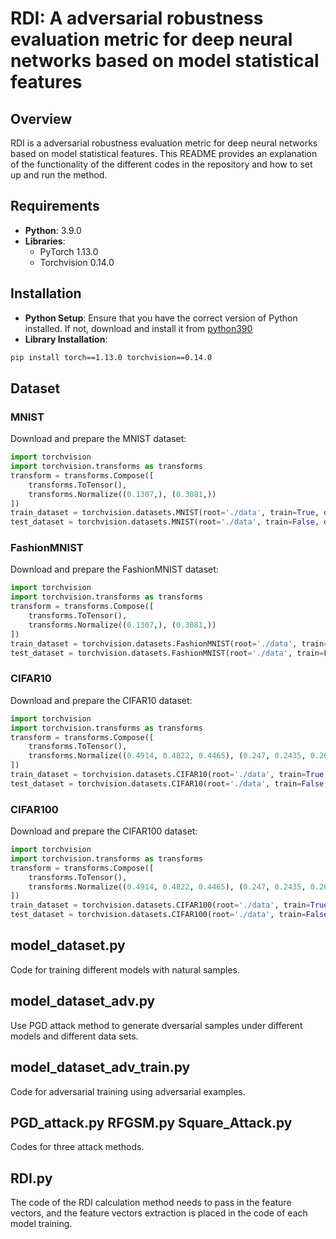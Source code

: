 # RDI: A adversarial robustness evaluation metric for deep neural networks based on model statistical features
## Overview
RDI is a adversarial robustness evaluation metric for deep neural networks based on model statistical features. This README provides an explanation of the functionality of the different codes in the repository and how to set up and run the method.
## Requirements
- **Python**: 3.9.0
- **Libraries**:
  - PyTorch 1.13.0
  - Torchvision 0.14.0
## Installation
- **Python Setup**: Ensure that you have the correct version of Python installed. If not, download and install it from [python390](https://www.python.org/downloads/release/python-390/)
- **Library Installation**: <br>
```bash
pip install torch==1.13.0 torchvision==0.14.0
```
## Dataset
### MNIST
Download and prepare the MNIST dataset:
```python
import torchvision
import torchvision.transforms as transforms
transform = transforms.Compose([
    transforms.ToTensor(),
    transforms.Normalize((0.1307,), (0.3081,))
])
train_dataset = torchvision.datasets.MNIST(root='./data', train=True, download=True, transform=transform)
test_dataset = torchvision.datasets.MNIST(root='./data', train=False, download=True, transform=transform)
```
### FashionMNIST
Download and prepare the FashionMNIST dataset:
```python
import torchvision
import torchvision.transforms as transforms
transform = transforms.Compose([
    transforms.ToTensor(),
    transforms.Normalize((0.1307,), (0.3081,))
])
train_dataset = torchvision.datasets.FashionMNIST(root='./data', train=True, download=True, transform=transform)
test_dataset = torchvision.datasets.FashionMNIST(root='./data', train=False, download=True, transform=transform)
```

### CIFAR10
Download and prepare the CIFAR10 dataset:
```python
import torchvision
import torchvision.transforms as transforms
transform = transforms.Compose([
    transforms.ToTensor(),
    transforms.Normalize((0.4914, 0.4822, 0.4465), (0.247, 0.2435, 0.2616))
])
train_dataset = torchvision.datasets.CIFAR10(root='./data', train=True, download=True, transform=transform)
test_dataset = torchvision.datasets.CIFAR10(root='./data', train=False, download=True, transform=transform)
```

### CIFAR100
Download and prepare the CIFAR100 dataset:
```python
import torchvision
import torchvision.transforms as transforms
transform = transforms.Compose([
    transforms.ToTensor(),
    transforms.Normalize((0.4914, 0.4822, 0.4465), (0.247, 0.2435, 0.2616))
])
train_dataset = torchvision.datasets.CIFAR100(root='./data', train=True, download=True, transform=transform)
test_dataset = torchvision.datasets.CIFAR100(root='./data', train=False, download=True, transform=transform)
```

## model_dataset.py
Code for training different models with natural samples.
## model_dataset_adv.py
Use PGD attack method to generate dversarial samples under different models and different data sets.
## model_dataset_adv_train.py
Code for adversarial training using adversarial examples.
## PGD_attack.py RFGSM.py Square_Attack.py
Codes for three attack methods.
## RDI.py
The code of the RDI calculation method needs to pass in the feature vectors, and the feature vectors extraction is placed in the code of each model training.
